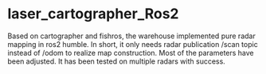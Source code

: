 # laser_cartographer_Ros2
Based on cartographer and fishros, the warehouse implemented pure radar mapping in ros2 humble. In short, it only needs radar publication /scan topic instead of /odom to realize map construction. Most of the parameters have been adjusted. It has been tested on multiple radars with success.
